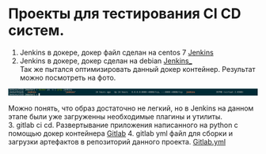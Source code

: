 # Проекты для тестирования CI CD систем.
1. Jenkins в докере, докер файл сделан на centos 7 [Jenkins](CICD/Jenkins)
2. Jenkins в докере, докер сделан на debian [Jenkins_](CICD/Jenkins_debian) </br>
Так же пытался оптимизировать данный докер контейнер. Результат можно посмотреть на фото. </br>

![image](CICD/image_Jenkins_virt_memory.png) </br>

Можно понять, что образ достаточно не легкий, но в Jenkins на данном этапе были уже загруженны необходимые плагины и утилиты. </br>
3. gitlab ci cd. Развертывание приложения написанного на python с помощью докер контейнера [Gitlab](CICD/Gitlab_CICD)
4. gitlab yml файл для сборки и загрузки артефактов в репозиторий данного проекта. [Gitlab.yml](CICD/.gitlab-ci.yml)
